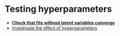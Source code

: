 # Testing hyperparameters

- **[Check that fits without latent variables converge](./Fit_stability.ipynb)**
- [Investigate the effect of hyperparameters](./Inspect_hyperparameters)
